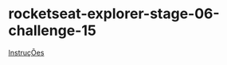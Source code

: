 # rocketseat-explorer-stage-06-challenge-15

[InstruçÕes](https://efficient-sloth-d85.notion.site/SPA-Universe-5f75e94ba7ce4292a06905eb3417420c)
